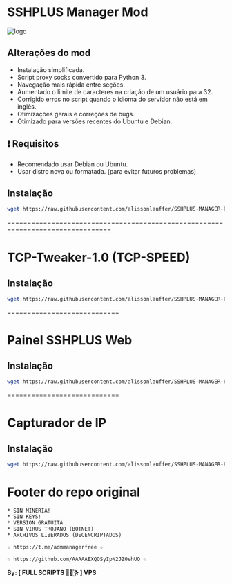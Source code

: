 # SSHPLUS Manager Mod

![logo](https://raw.githubusercontent.com/alissonlauffer/SSHPLUS-MANAGER-FREE/master/SSHPLUS_MANAGER.png)

## Alterações do mod

- Instalação simplificada.
- Script proxy socks convertido para Python 3.
- Navegação mais rápida entre seções.
- Aumentado o limite de caracteres na criação de um usuário para 32.
- Corrigido erros no script quando o idioma do servidor não está em inglês.
- Otimizações gerais e correções de bugs.
- Otimizado para versões recentes do Ubuntu e Debian.

## :heavy_exclamation_mark: Requisitos

- Recomendado usar Debian ou Ubuntu.
- Usar distro nova ou formatada. (para evitar futuros problemas)

## Instalação

```bash
wget https://raw.githubusercontent.com/alissonlauffer/SSHPLUS-MANAGER-FREE/master/sshplus.sh && bash sshplus.sh
```

================================================================================

# TCP-Tweaker-1.0 (TCP-SPEED)

## Instalação

```bash
wget https://raw.githubusercontent.com/alissonlauffer/SSHPLUS-MANAGER-FREE/master/Install/tcptweaker.sh && bash tcptweaker.sh
```

============================
# Painel SSHPLUS Web

## Instalação

```bash
wget https://raw.githubusercontent.com/alissonlauffer/SSHPLUS-MANAGER-FREE/master/Install/Panel_Web/Panelweb.sh && bash Panelweb.sh
```

============================
# Capturador de IP

## Instalação

```bash
wget https://raw.githubusercontent.com/alissonlauffer/SSHPLUS-MANAGER-FREE/master/Install/IP && bash IP
```

# Footer do repo original

```
* SIN MINERIA! 
* SIN KEYS! 
* VERSION GRATUITA 
* SIN VIRUS TROJANO (BOTNET) 
* ARCHIVOS LIBERADOS (DECENCRIPTADOS)
```

```
☆ https://t.me/admmanagerfree ☆

☆ https://github.com/AAAAAEXQOSyIpN2JZ0ehUQ ☆
```

**By: [ FULL SCRIPTS ⃘⃤꙰✰ ] VPS**
